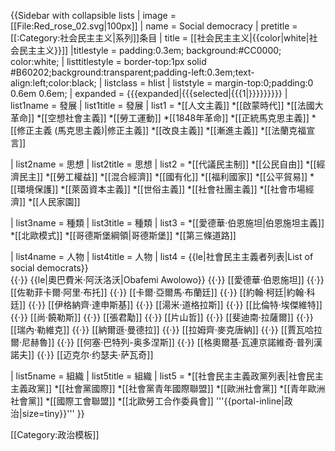 
{{Sidebar with collapsible lists
| image = <br>[[File:Red_rose_02.svg|100px]]
| name  = Social democracy
| pretitle = [[:Category:社会民主主义|系列]]条目
| title = [[社会民主主义|{{color|white|社会民主主义}}]]
|titlestyle = padding:0.3em; background:#CC0000; color:white;
| listtitlestyle = border-top:1px solid #B60202;background:transparent;padding-left:0.3em;text-align:left;color:black;
| listclass = hlist
| liststyle = margin-top:0;padding:0 0.6em 0.6em;
| expanded = {{{expanded|{{{selected|{{{1|}}}}}}}}}
| list1name  = 發展
| list1title = 發展
| list1 = 
*[[人文主義]]
*[[啟蒙時代]]
*[[法國大革命]]
*[[空想社會主義]]
*[[勞工運動]]
*[[1848年革命]]
*[[正統馬克思主義]]
*[[修正主義 (馬克思主義)|修正主義]]
*[[改良主義]]
*[[漸進主義]]
*[[法蘭克福宣言]]

| list2name  = 思想
| list2title = 思想
| list2 = 
*[[代議民主制]]
*[[公民自由]]
*[[經濟民主]]
*[[勞工權益]]
*[[混合經濟]]
*[[國有化]]
*[[福利國家]]
*[[公平貿易]]
*[[環境保護]]
*[[萊茵資本主義]]
*[[世俗主義]]
*[[社會社團主義]]
*[[社會市場經濟]]
*[[人民家園]]

| list3name  = 種類
| list3title = 種類
| list3 = 
*[[愛德華·伯恩施坦|伯恩施坦主義]]
*[[北歐模式]]
*[[哥德斯堡綱領|哥德斯堡]]
*[[第三條道路]]

| list4name  = 人物
| list4title = 人物
| list4 = {{le|社會民主主義者列表|List of social democrats}}<br> {{·}} {{le|奧巴費米·阿沃洛沃|Obafemi Awolowo}} {{·}} [[愛德華·伯恩施坦]] {{·}} [[佐勒菲卡爾·阿里·布托]] {{·}} [[卡爾·亞爾馬·布蘭廷]] {{·}} [[約翰·柯廷|約翰·科廷]] {{·}} [[伊格納齊·達申斯基]] {{·}} [[湯米·道格拉斯]] {{·}} [[比倫特·埃傑維特]] {{·}} [[尚·饒勒斯]] {{·}} [[張君勱]] {{·}} [[片山哲]] {{·}} [[斐迪南·拉薩爾]] {{·}} [[瑞內·勒維克]] {{·}} [[納爾遜·曼德拉]] {{·}} [[拉姆齊·麥克唐納]] {{·}} [[賈瓦哈拉爾·尼赫魯]] {{·}} [[何塞·巴特列-奥多涅斯]] {{·}} [[格奧爾基·瓦連京諾維奇·普列漢諾夫]] {{·}} [[迈克尔·约瑟夫·萨瓦奇]]

| list5name  = 組織
| list5title = 組織
| list5 = 
*[[社會民主主義政黨列表|社會民主主義政黨]]
*[[社會黨國際]]
*[[社會黨青年國際聯盟]]
*[[歐洲社會黨]]
*[[青年歐洲社會黨]]
*[[國際工會聯盟]]
*[[北歐勞工合作委員會]]
 '''{{portal-inline|政治|size=tiny}}'''
}}<noinclude>


[[Category:政治模板]]

</noinclude>